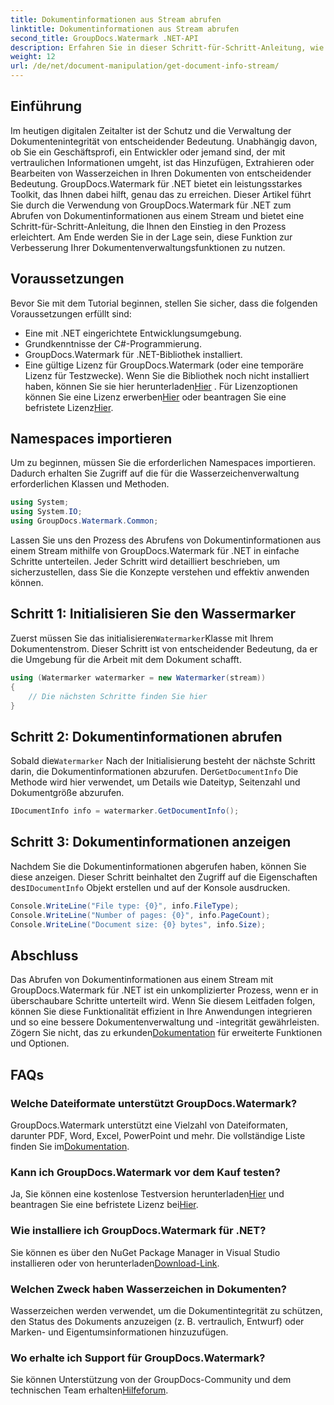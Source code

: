 ```yaml
---
title: Dokumentinformationen aus Stream abrufen
linktitle: Dokumentinformationen aus Stream abrufen
second_title: GroupDocs.Watermark .NET-API
description: Erfahren Sie in dieser Schritt-für-Schritt-Anleitung, wie Sie mit GroupDocs.Watermark für .NET Dokumentinformationen aus einem Stream abrufen. Ihre Dokumentenverwaltungsfunktionen mühelos.
weight: 12
url: /de/net/document-manipulation/get-document-info-stream/
---
```

## Einführung
Im heutigen digitalen Zeitalter ist der Schutz und die Verwaltung der Dokumentenintegrität von entscheidender Bedeutung. Unabhängig davon, ob Sie ein Geschäftsprofi, ein Entwickler oder jemand sind, der mit vertraulichen Informationen umgeht, ist das Hinzufügen, Extrahieren oder Bearbeiten von Wasserzeichen in Ihren Dokumenten von entscheidender Bedeutung. GroupDocs.Watermark für .NET bietet ein leistungsstarkes Toolkit, das Ihnen dabei hilft, genau das zu erreichen. Dieser Artikel führt Sie durch die Verwendung von GroupDocs.Watermark für .NET zum Abrufen von Dokumentinformationen aus einem Stream und bietet eine Schritt-für-Schritt-Anleitung, die Ihnen den Einstieg in den Prozess erleichtert. Am Ende werden Sie in der Lage sein, diese Funktion zur Verbesserung Ihrer Dokumentenverwaltungsfunktionen zu nutzen.
## Voraussetzungen
Bevor Sie mit dem Tutorial beginnen, stellen Sie sicher, dass die folgenden Voraussetzungen erfüllt sind:
- Eine mit .NET eingerichtete Entwicklungsumgebung.
- Grundkenntnisse der C#-Programmierung.
- GroupDocs.Watermark für .NET-Bibliothek installiert.
- Eine gültige Lizenz für GroupDocs.Watermark (oder eine temporäre Lizenz für Testzwecke).
 Wenn Sie die Bibliothek noch nicht installiert haben, können Sie sie hier herunterladen[Hier](https://releases.groupdocs.com/Watermark/net/) . Für Lizenzoptionen können Sie eine Lizenz erwerben[Hier](https://purchase.groupdocs.com/buy) oder beantragen Sie eine befristete Lizenz[Hier](https://purchase.groupdocs.com/temporary-license/).
## Namespaces importieren
Um zu beginnen, müssen Sie die erforderlichen Namespaces importieren. Dadurch erhalten Sie Zugriff auf die für die Wasserzeichenverwaltung erforderlichen Klassen und Methoden.
```csharp
using System;
using System.IO;
using GroupDocs.Watermark.Common;
```
Lassen Sie uns den Prozess des Abrufens von Dokumentinformationen aus einem Stream mithilfe von GroupDocs.Watermark für .NET in einfache Schritte unterteilen. Jeder Schritt wird detailliert beschrieben, um sicherzustellen, dass Sie die Konzepte verstehen und effektiv anwenden können.
## Schritt 1: Initialisieren Sie den Wassermarker
 Zuerst müssen Sie das initialisieren`Watermarker`Klasse mit Ihrem Dokumentenstrom. Dieser Schritt ist von entscheidender Bedeutung, da er die Umgebung für die Arbeit mit dem Dokument schafft.
```csharp
using (Watermarker watermarker = new Watermarker(stream))
{
    // Die nächsten Schritte finden Sie hier
}
```
## Schritt 2: Dokumentinformationen abrufen
 Sobald die`Watermarker` Nach der Initialisierung besteht der nächste Schritt darin, die Dokumentinformationen abzurufen. Der`GetDocumentInfo` Die Methode wird hier verwendet, um Details wie Dateityp, Seitenzahl und Dokumentgröße abzurufen.
```csharp
IDocumentInfo info = watermarker.GetDocumentInfo();
```
## Schritt 3: Dokumentinformationen anzeigen
 Nachdem Sie die Dokumentinformationen abgerufen haben, können Sie diese anzeigen. Dieser Schritt beinhaltet den Zugriff auf die Eigenschaften des`IDocumentInfo` Objekt erstellen und auf der Konsole ausdrucken.
```csharp
Console.WriteLine("File type: {0}", info.FileType);
Console.WriteLine("Number of pages: {0}", info.PageCount);
Console.WriteLine("Document size: {0} bytes", info.Size);
```

## Abschluss
 Das Abrufen von Dokumentinformationen aus einem Stream mit GroupDocs.Watermark für .NET ist ein unkomplizierter Prozess, wenn er in überschaubare Schritte unterteilt wird. Wenn Sie diesem Leitfaden folgen, können Sie diese Funktionalität effizient in Ihre Anwendungen integrieren und so eine bessere Dokumentenverwaltung und -integrität gewährleisten. Zögern Sie nicht, das zu erkunden[Dokumentation](https://tutorials.groupdocs.com/Watermark/net/) für erweiterte Funktionen und Optionen.
## FAQs
### Welche Dateiformate unterstützt GroupDocs.Watermark?
 GroupDocs.Watermark unterstützt eine Vielzahl von Dateiformaten, darunter PDF, Word, Excel, PowerPoint und mehr. Die vollständige Liste finden Sie im[Dokumentation](https://tutorials.groupdocs.com/Watermark/net/).
### Kann ich GroupDocs.Watermark vor dem Kauf testen?
 Ja, Sie können eine kostenlose Testversion herunterladen[Hier](https://releases.groupdocs.com/) und beantragen Sie eine befristete Lizenz bei[Hier](https://purchase.groupdocs.com/temporary-license/).
### Wie installiere ich GroupDocs.Watermark für .NET?
 Sie können es über den NuGet Package Manager in Visual Studio installieren oder von herunterladen[Download-Link](https://releases.groupdocs.com/Watermark/net/).
### Welchen Zweck haben Wasserzeichen in Dokumenten?
Wasserzeichen werden verwendet, um die Dokumentintegrität zu schützen, den Status des Dokuments anzuzeigen (z. B. vertraulich, Entwurf) oder Marken- und Eigentumsinformationen hinzuzufügen.
### Wo erhalte ich Support für GroupDocs.Watermark?
 Sie können Unterstützung von der GroupDocs-Community und dem technischen Team erhalten[Hilfeforum](https://forum.groupdocs.com/c/watermark/19).
